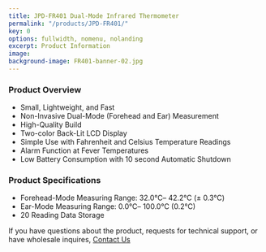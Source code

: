 ```yaml
---
title: JPD-FR401 Dual-Mode Infrared Thermometer
permalink: "/products/JPD-FR401/"
key: 0
options: fullwidth, nomenu, nolanding
excerpt: Product Information
image: 
background-image: FR401-banner-02.jpg
---
```

### Product Overview
* Small, Lightweight, and Fast
* Non-Invasive Dual-Mode (Forehead and Ear) Measurement
* High-Quality Build
* Two-color Back-Lit LCD Display
* Simple Use with Fahrenheit and Celsius Temperature Readings
* Alarm Function at Fever Temperatures
* Low Battery Consumption with 10 second Automatic Shutdown

### Product Specifications
* Forehead-Mode Measuring Range: 32.0℃– 42.2℃ (± 0.3℃)
* Ear-Mode Measuring Range: 0.0℃– 100.0℃ (0.2℃)
* 20 Reading Data Storage

If you have questions about the product, requests for technical support, or have wholesale inquires, 
<a href="https://www.biobotus.com/contactus" class="button fit special">Contact Us</a>

